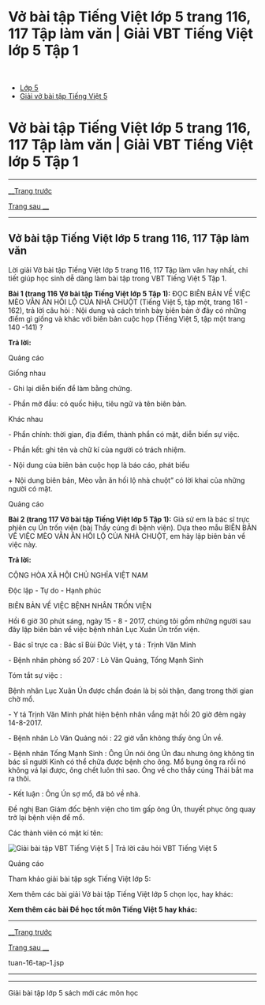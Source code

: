 # Vở bài tập Tiếng Việt lớp 5 trang 116, 117 Tập làm văn | Giải VBT Tiếng Việt lớp 5 Tập 1

﻿

  * [Lớp 5](https://vietjack.com/series/lop-5.jsp)
  * [Giải vở bài tập Tiếng Việt 5](https://vietjack.com/giai-vo-bai-tap-tieng-viet-5/index.jsp)



# Vở bài tập Tiếng Việt lớp 5 trang 116, 117 Tập làm văn | Giải VBT Tiếng Việt lớp 5 Tập 1

* * *

[__Trang trước](https://vietjack.com/giai-vo-bai-tap-tieng-viet-5/tuan-16-tap-1.jsp)

[Trang sau __](https://vietjack.com/giai-vo-bai-tap-tieng-viet-5/tuan-16-tap-1.jsp)

* * *

## Vở bài tập Tiếng Việt lớp 5 trang 116, 117 Tập làm văn

Lời giải Vở bài tập Tiếng Việt lớp 5 trang 116, 117 Tập làm văn hay nhất, chi tiết giúp học sinh dễ dàng làm bài tập trong VBT Tiếng Việt 5 Tập 1.

**Bài 1 (trang 116 Vở bài tập Tiếng Việt lớp 5 Tập 1):** ĐỌC BIÊN BẢN VỀ VIỆC MÈO VẰN ĂN HỐI LỘ CỦA NHÀ CHUỘT (Tiếng Việt 5, tập một, trang 161 - 162), trả lời câu hỏi : Nội dung và cách trình bày biên bản ở đây có những điểm gì giống và khác với biên bản cuộc họp (Tiếng Việt 5, tập một trang 140 -141) ?

**Trả lời:**

Quảng cáo

Giống nhau

\- Ghi lại diễn biến để làm bằng chứng.

\- Phần mở đầu: có quốc hiệu, tiêu ngữ và tên biên bản. 

Khác nhau

\- Phẩn chính: thời gian, địa điểm, thành phẩn có mặt, diễn biến sự việc. 

\- Phần kết: ghi tên và chữ kí của người có trách nhiệm. 

\- Nội dung của biên bản cuộc họp là báo cáo, phát biểu 

\+ Nội dung biên bản, Mèo vằn ăn hối lộ nhà chuột” có lời khai của những người có mặt. 

Quảng cáo

**Bài 2 (trang 117 Vở bài tập Tiếng Việt lớp 5 Tập 1):** Giả sử em là bác sĩ trực phiên cụ Ún trốn viện (bài Thầy cúng đi bệnh viện). Dựa theo mẫu BIÊN BẢN VỀ VIỆC MÈO VẰN ĂN HỐI LỘ CỦA NHÀ CHUỘT, em hãy lập biên bản về việc này.

**Trả lời:**

CỘNG HÒA XÃ HỘI CHỦ NGHĨA VIỆT NAM 

Độc lập - Tự do - Hạnh phúc 

BIÊN BẢN VỀ VIỆC BỆNH NHÂN TRỐN VIỆN 

Hồi 6 giờ 30 phút sáng, ngày 15 - 8 - 2017, chúng tôi gồm những người sau đây lập biên bản vể việc bệnh nhân Lục Xuân Ún trốn viện. 

\- Bác sĩ trực ca : Bác sĩ Bùi Đức Việt, y tá : Trịnh Văn Minh 

\- Bệnh nhân phòng số 207 : Lò Văn Quảng, Tống Mạnh Sinh 

Tóm tắt sự việc : 

Bệnh nhân Lục Xuân Ún được chẩn đoán là bị sỏi thận, đang trong thời gian chờ mổ. 

\- Y tá Trịnh Văn Minh phát hiện bệnh nhân vắng mặt hồi 20 giờ đêm ngày 14-8-2017. 

\- Bệnh nhân Lò Văn Quảng nói : 22 giờ vẫn không thấy ông Ún về. 

\- Bệnh nhân Tống Mạnh Sinh : Ông Ún nói ông Ún đau nhưng ông không tin bác sĩ người Kinh có thể chữa được bệnh cho ông. Mổ bụng ông ra rồi nó không vá lại được, ông chết luôn thì sao. Ông về cho thầy cúng Thái bắt ma ra thôi. 

\- Kết luận : Ông Ún sợ mổ, đã bỏ về nhà. 

Đề nghị Ban Giám đốc bệnh viện cho tìm gấp ông Ún, thuyết phục ông quay trở lại bệnh viện để mổ. 

Các thành viên có mặt kí tên: 

![Giải bài tập VBT Tiếng Việt 5 | Trả lời câu hỏi VBT Tiếng Việt 5](https://vietjack.com/giai-vo-bai-tap-tieng-viet-5/images/tap-lam-van-tuan-16-trang-116-117-tap-1.PNG)

Quảng cáo

Tham khảo giải bài tập sgk Tiếng Việt lớp 5:

Xem thêm các bài giải Vở bài tập Tiếng Việt lớp 5 chọn lọc, hay khác:

**Xem thêm các bài Để học tốt môn Tiếng Việt 5 hay khác:**

* * *

[__Trang trước](https://vietjack.com/giai-vo-bai-tap-tieng-viet-5/tuan-16-tap-1.jsp)

[Trang sau __](https://vietjack.com/giai-vo-bai-tap-tieng-viet-5/tuan-16-tap-1.jsp)

tuan-16-tap-1.jsp

* * *

* * *

Giải bài tập lớp 5 sách mới các môn học
